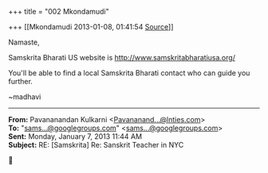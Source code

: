 +++
title = "002 Mkondamudi"

+++
[[Mkondamudi	2013-01-08, 01:41:54 [Source](https://groups.google.com/g/samskrita/c/O0eeV5Mlveo)]]



Namaste,

  

Samskrita Bharati US website is <http://www.samskritabharatiusa.org/>  

You'll be able to find a local Samskrita Bharati contact who can guide you further.

  

  

\~madhavi

  

------------------------------------------------------------------------

**From:** Pavananandan Kulkarni \<[Pavananand...@lnties.com]()\>  
**To:** "[sams...@googlegroups.com]()" \<[sams...@googlegroups.com]()\>  
**Sent:** Monday, January 7, 2013 11:44 AM  
**Subject:** RE: \[Samskrita\] Re: Sanskrit Teacher in NYC  



